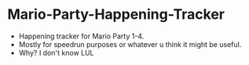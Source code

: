 # Mario-Party-Happening-Tracker
* Happening tracker for Mario Party 1-4.
* Mostly for speedrun purposes or whatever u think it might be useful.
* Why? I don't know LUL
